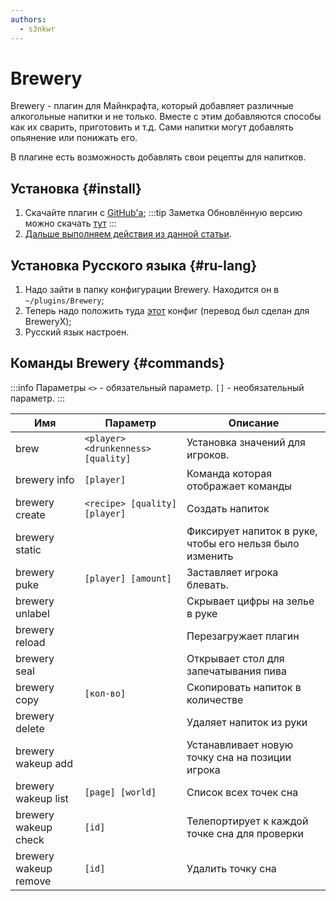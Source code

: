 ```yaml
---
authors:
  - s3nkwr
---
```


# Brewery

Brewery - плагин для Майнкрафта, который добавляет различные алкогольные напитки и не только.
Вместе с этим добавляются способы как их сварить, приготовить и т.д. Сами напитки могут добавлять опьянение или понижать его.

В плагине есть возможность добавлять свои рецепты для напитков.

## Установка {#install}

1. Скачайте плагин с [GitHub'а](https://github.com/DieReicheErethons/Brewery/releases/latest);
:::tip Заметка
Обновлённую версию можно скачать [тут](https://github.com/Jsinco/BreweryX)
:::
2. [Дальше выполняем действия из данной статьи](/minecraft/installplugins).

## Установка Русского языка {#ru-lang}

1. Надо зайти в папку конфигурации Brewery. Находится он в `~/plugins/Brewery`;
2. Теперь надо положить туда [этот](/minecraft/brewery/config.yml) конфиг (перевод был сделан для BreweryX);
3. Русский язык настроен.

## Команды Brewery {#commands}

:::info Параметры
`<>` - обязательный параметр.
`[]` - необязательный параметр.
:::

| Имя | Параметр | Описание |
| --------------- | ----------- | ----------- |
| brew | `<player> <drunkenness> [quality]` | Установка значений для игроков. |
| brewery info | `[player]` | Команда которая отображает команды |
| brewery create | `<recipe> [quality] [player]` | Создать напиток |
| brewery static |  | Фиксирует напиток в руке, чтобы его нельзя было изменить |  
| brewery puke | `[player] [amount]` | Заставляет игрока блевать.  |
| brewery unlabel |  | Скрывает цифры на зелье в руке |
| brewery reload |  | Перезагружает плагин |
| brewery seal |  | Открывает стол для запечатывания пива |
| brewery copy | `[кол-во]` | Скопировать напиток в количестве |
| brewery delete |  | Удаляет напиток из руки |
| brewery wakeup add | | Устанавливает новую точку сна на позиции игрока |
| brewery wakeup list | `[page] [world]` | Список всех точек сна |
| brewery wakeup check | `[id]` | Телепортирует к каждой точке сна для проверки |
| brewery wakeup remove | `[id]` | Удалить точку сна |
